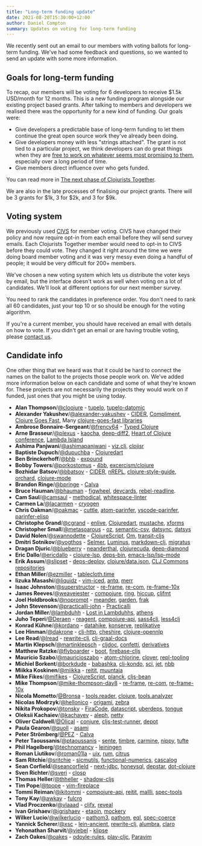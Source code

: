 ```yaml
---
title: "Long-term funding update"
date: 2021-08-20T15:30:00+12:00
author: Daniel Compton
summary: Updates on voting for long-term funding
---
```


We recently sent out an email to our members with voting ballots for long-term funding. We've had some feedback and questions, so we wanted to send an update with some more information.

## Goals for long-term funding

To recap, our members will be voting for 6 developers to receive $1.5k USD/month for 12 months. This is a new funding program alongside our existing project based grants. After talking to members and developers we realised there was the opportunity for a new kind of funding. Our goals were:

* Give developers a predictable base of long-term funding to let them continue the great open source work they've already been doing.
* Give developers money with less "strings attached". The grant is not tied to a particular project, we think developers can do great things when they are [free to work on whatever seems most promising to them](https://mobile.twitter.com/patrickc/status/1428166730426191877), especially over a long period of time.
* Give members direct influence over who gets funded.

You can read more in [The next phase of Clojurists Together](/news/the-next-phase-of-clojurists-together/).

We are also in the late processes of finalising our project grants. There will be 3 grants for $1k, 3 for $2k, and 3 for $9k.

## Voting system

We previously used [CIVS](https://civs1.civs.us) for member voting. CIVS have changed their policy and now require opt-in from each email before they will send survey emails. Each Clojurists Together member would need to opt-in to CIVS before they could vote. They changed it right around the time we were doing board member voting and it was very messy even doing a handful of people; it would be very difficult for 200+ members. 

We've chosen a new voting system which lets us distribute the voter keys by email, but the interface doesn't work as well when voting on a lot of candidates. We'll look at different options for our next member survey.

You need to rank the candidates in preference order. You don't need to rank all 60 candidates, just your top 10 or so should be enough for the voting algorithm.

If you're a current member, you should have received an email with details on how to vote. If you didn't get an email or are having trouble voting, please [contact us](/contact/).

## Candidate info

One other thing that we heard was that it could be hard to connect the names on the ballot to the projects those people work on. We've added more information below on each candidate and some of what they're known for. These projects are not necessarily the projects they would work on if funded, just ones that you might be using today.

* **Alan Thompson**/[@cloojure](https://github.com/cloojure) - [tupelo](https://github.com/cloojure/tupelo), [tupelo-datomic](https://github.com/cloojure/tupelo-datomic)
* **Alexander Yakushev**/[@alexander-yakushev](https://github.com/alexander-yakushev) - [CIDER](https://github.com/clojure-emacs/cider), [Compliment](https://github.com/alexander-yakushev/compliment), [Clojure Goes Fast](http://clojure-goes-fast.com), Many [clojure-goes-fast libraries](https://github.com/clojure-goes-fast/)
* **Ambrose Bonnaire-Sergeant**/[@frency64](https://github.com/frenchy64) - [Typed Clojure](https://github.com/typedclojure/typedclojure)
* **Arne Brasseur**/[@plexus](https://github.com/plexus) - [kaocha](https://github.com/lambdaisland/kaocha), [deep-diff2](https://github.com/lambdaisland/deep-diff2), [Heart of Clojure conference](https://heartofclojure.eu), [Lambda Island](https://lambdaisland.com)
* **Ashima Panjwani**/[@ashimapanjwani](https://github.com/ashimapanjwani) - [viz.clj](https://github.com/scicloj/viz.clj), [clojisr](https://github.com/scicloj/clojisr)
* **Baptiste Dupuch**/[@dupuchba](https://github.com/dupuchba) - [Clojuredart](https://twitter.com/BaptisteDupuch/status/1419938293827964928)
* **Ben Brinckerhoff**/[@bhb](https://github.com/bhb) - [expound](https://github.com/bhb/expound)
* **Bobby Towers**/[@porkostomus](https://github.com/porkostomus) - [4bb](https://github.com/porkostomus/4bb), [excercism/clojure](https://github.com/exercism/clojure)
* **Bozhidar Batsov**/[@bbatsov](https://github.com/bbatsov) - [CIDER](https://github.com/clojure-emacs/cider), [nREPL](https://github.com/nrepl/nrepl), [clojure-style-guide](https://github.com/bbatsov/clojure-style-guide), [orchard](https://github.com/clojure-emacs/orchard), [clojure-mode](https://github.com/clojure-emacs/clojure-mode)
* **Brandon Ringe**/[@bpringe](https://github.com/bpringe) - [Calva](https://github.com/BetterThanTomorrow/calva)
* **Bruce Hauman**/[@bhauman](https://github.com/bhauman) - [figwheel](https://github.com/bhauman/lein-figwheel), [devcards](https://github.com/bhauman/devcards), [rebel-readline](https://github.com/bhauman/rebel-readline).
* **Cam Saul**/[@camsaul](https://github.com/camsaul) - [methodical](https://github.com/camsaul/methodical), [whitespace-linter](https://github.com/camsaul/whitespace-linter)
* **Carmen La**/[@lacarmen](https://github.com/lacarmen) - [cryogen](https://github.com/cryogen-project/cryogen)
* **Chris Oakman**/[@oakmac](https://github.com/oakmac) - [cuttle](https://github.com/oakmac/cuttle), [atom-parinfer](https://github.com/oakmac/atom-parinfer), [vscode-parinfer](https://github.com/oakmac/vscode-parinfer), [parinfer-elisp](https://github.com/oakmac/parinfer-elisp)
* **Christophe Grand**/[@cgrand](https://github.com/cgrand) - [enlive](https://github.com/cgrand/enlive), [Clojuredart](https://twitter.com/cgrand/status/1350063059864346624?lang=en), [mustache](https://github.com/cgrand/moustache), [xforms](https://github.com/cgrand/xforms)
* **Christopher Small**/[@metasoarous](https://github.com/metasoarous) - [oz](https://github.com/metasoarous/oz), [semantic-csv](https://github.com/metasoarous/semantic-csv), [datsync](https://github.com/metasoarous/datsync), [datsys](https://github.com/metasoarous/datsys)
* **David Nolen**/[@swannodette](https://github.com/swannodette) - [ClojureScript](https://github.com/clojure/clojurescript), [Om](https://github.com/omcljs/om), [transit-cljs](https://github.com/cognitect/transit-cljs)
* **Dmitri Sotnikov**/[@yogthos](https://github.com/yogthos) - [Selmer](https://github.com/yogthos/Selmer), [Luminus](https://github.com/luminus-framework/luminus-template), [markdown-clj](https://github.com/yogthos/markdown-clj), [migratus](https://github.com/yogthos/migratus)
* **Dragan Djuric**/[@blueberry](https://github.com/blueberry) - [neanderthal](https://github.com/uncomplicate/neanderthal), [clojurecuda](https://github.com/uncomplicate/clojurecuda), [deep-diamond](https://github.com/uncomplicate/deep-diamond)
* **Eric Dallo**/[@ericdallo](https://github.com/ericdallo) - [clojure-lsp](https://github.com/clojure-lsp/clojure-lsp), [deps-bin](https://github.com/ericdallo/deps-bin), [emacs-lsp/lsp-mode](https://github.com/emacs-lsp/lsp-mode)
* **Erik Assum**/[@slipset](https://github.com/slipset) - [deps-deploy](https://github.com/slipset/deps-deploy), [clojure/data.json](https://github.com/clojure/data.json), [CLJ Commons repositories](https://github.com/clj-commons)
* **Ethan Miller**/[@ezmiller](https://github.com/ezmiller) - [tablecloth.time](https://github.com/scicloj/tablecloth.time)
* **Iizuka Masashi**/[@liquidz](https://github.com/liquidz) - [vim-iced](https://github.com/liquidz/vim-iced), [antq](https://github.com/liquidz/antq), [merr](https://github.com/liquidz/merr)
* **Isaac Johnston**/[@superstructor](https://github.com/superstructor) - [re-frame](https://github.com/day8/re-frame), [re-com](https://github.com/day8/re-com), [re-frame-10x](https://github.com/day8/re-frame-10x)
* **James Reeves**/[@weavejester](https://github.com/weavejester) - [compojure](https://github.com/weavejester/compojure), [ring](https://github.com/ring-clojure/ring), [hiccup](https://github.com/weavejester/hiccup), [cljfmt](https://github.com/weavejester/cljfmt)
* **Joel Holdbrooks**/[@noprompt](https://github.com/noprompt) - [meander](https://github.com/noprompt/meander), [garden](https://github.com/noprompt/garden), [frak](https://github.com/noprompt/frak)
* **John Stevenson**/[@practicalli-john](https://github.com/practicalli-john) - [Practicalli](https://practical.li)
* **Jordan Miller**/[@lambduhh](https://github.com/lambduhh) - [Lost in Lambduhhs](https://anchor.fm/lostinlambduhhs), [athens](https://github.com/athensresearch/athens)
* **Juho Teperi**/[@Deraen](https://github.com/Deraen) - [reagent](https://github.com/reagent-project/reagent), [compojure-api](https://github.com/metosin/compojure-api), [sass4clj](https://github.com/Deraen/sass4clj), [less4clj](https://github.com/Deraen/less4clj)
* **Konrad Kühne**/[@kordano](https://github.com/kordano) - [datahike](https://github.com/replikativ/datahike), [konserve](https://github.com/replikativ/konserve), [replikative](https://github.com/replikativ/replikativ)
* **Lee Hinman**/[@dakrone](https://github.com/dakrone) - [clj-http](https://github.com/dakrone/clj-http), [cheshire](https://github.com/dakrone/cheshire), [clojure-opennlp](https://github.com/dakrone/clojure-opennlp)
* **Lee Read**/[@lread](https://github.com/lread) - [rewrite-clj](https://github.com/clj-commons/rewrite-clj), [clj-graal-docs](https://github.com/lread/clj-graal-docs)
* **Martin Klepsch**/[@martinklepsch](https://github.com/martinklepsch) - [cljdoc](https://github.com/cljdoc/cljdoc), [confetti](https://github.com/confetti-clj/confetti), [derivatives](https://github.com/martinklepsch/derivatives)
* **Matthew Ratzke**/[@flyboarder](https://github.com/flyboarder) - [boot](https://github.com/boot-clj/boot), [firebase-cljs](https://github.com/degree9/firebase-cljs)
* **Maurício Szabo**/[@mauricioszabo](https://github.com/mauricioszabo) - [atom-chlorine](https://github.com/mauricioszabo/atom-chlorine), [clover](https://github.com/mauricioszabo/clover), [repl-tooling](https://github.com/mauricioszabo/repl-tooling)
* **Michiel Borkent**/[@borkdude](https://github.com/borkdude) - [babashka](https://github.com/babashka/babashka), [clj-kondo](https://github.com/clj-kondo/clj-kondo), [sci](https://github.com/borkdude/sci), [jet](https://github.com/borkdude/jet), [nbb](https://github.com/borkdude/nbb)
* **Miikka Koskinen**/[@miikka](https://github.com/miikka) - [reitit](https://github.com/metosin/reitit), [muuntaja](https://github.com/metosin/muuntaja)
* **Mike Fikes**/[@mifikes](https://github.com/mfikes) - [ClojureScript](https://github.com/clojure/clojurescript), [planck](https://github.com/planck-repl/planck), [cljs-bean](https://github.com/mfikes/cljs-bean)
* **Mike Thompson**/[@mike-thompson-day8](https://github.com/mike-thompson-day8) - [re-frame](https://github.com/day8/re-frame), [re-com](https://github.com/day8/re-com), [re-frame-10x](https://github.com/day8/re-frame-10x)
* **Nicola Mometto**/[@Bronsa](https://github.com/Bronsa) - [tools.reader](https://github.com/clojure/tools.reader), [clojure](https://github.com/clojure/clojure), [tools.analyzer](https://github.com/clojure/tools.analyzer)
* **Nicolas Modrzyk**/[@hellonico](https://github.com/hellonico) - [origami](https://github.com/hellonico/origami), [zebra](https://github.com/hellonico/zebra)
* **Nikita Prokopov**/[@tonsky](https://github.com/tonsky) - [FiraCode](https://github.com/tonsky/FiraCode), [datascript](https://github.com/tonsky/datascript), [uberdeps](https://github.com/tonsky/uberdeps), [tongue](https://github.com/tonsky/tongue)
* **Oleksii Kachaiev**/[@kachayev](https://github.com/kachayev) - [aleph](https://github.com/clj-commons/aleph), [netty](https://github.com/netty/netty)
* **Oliver Caldwell**/[@Olical](https://github.com/Olical) - [conjure](https://github.com/Olical/conjure), [cljs-test-runner](https://github.com/Olical/cljs-test-runner), [depot](https://github.com/Olical/depot)
* **Paula Gearon**/[@quoll](https://github.com/quoll) - [asami](https://github.com/threatgrid/asami)
* **Peter Strömberg**/[@PEZ](https://github.com/PEZ) - [Calva](https://github.com/BetterThanTomorrow/calva)
* **Peter Taoussanis**/[@ptaoussanis](https://github.com/ptaoussanis) - [sente](https://github.com/ptaoussanis/sente), [timbre](https://github.com/ptaoussanis/timbre), [carmine](https://github.com/ptaoussanis/carmine), [nippy](https://github.com/ptaoussanis/nippy), [tufte](https://github.com/ptaoussanis/tufte)
* **Phil Hagelberg**/[@technomancy](https://github.com/technomancy) - [leiningen](https://github.com/technomancy/leiningen)
* **Roman Liutikov**/[@roman01la](https://github.com/roman01la) - [uix](https://github.com/roman01la/uix), [rum](https://github.com/tonsky/rum), [citrus](https://github.com/clj-commons/citrus)
* **Sam Ritchie**/[@sritchie](https://github.com/sritchie) - [sicmutils](https://github.com/sicmutils/sicmutils), [functional-numerics](https://github.com/sicmutils/functional-numerics), [cascalog](https://github.com/nathanmarz/cascalog)
* **Sean Corfield**/[@seancorfield](https://github.com/seancorfield) - [next-jdbc](https://github.com/seancorfield/next-jdbc), [honeysql](https://github.com/seancorfield/honeysql), [depstar](https://github.com/seancorfield/depstar), [dot-clojure](https://github.com/seancorfield/dot-clojure)
* **Sven Richter**/[@sveri](https://github.com/sveri) - [closp](https://github.com/sveri/closp)
* **Thomas Heller**/[@thheller](https://github.com/thheller) - [shadow-cljs](https://github.com/thheller/shadow-cljs)
* **Tim Pope**/[@tpope](https://github.com/tpope) - [vim-fireplace](https://github.com/tpope/vim-fireplace)
* **Tommi Reiman**/[@ikitommi](https://github.com/ikitommi) - [compojure-api](https://github.com/metosin/compojure-api), [reitit](https://github.com/metosin/reitit), [mallli](https://github.com/metosin/malli), [spec-tools](https://github.com/metosin/spec-tools)
* **Tony Kay**/[@awkay](https://github.com/awkay) - [fulcro](https://github.com/fulcrologic/fulcro)
* **Vlad Proczenko**/[@vlaaad](https://github.com/vlaaad/) - [cljfx](https://github.com/cljfx/cljfx), [reveal](https://github.com/vlaaad/reveal)
* **Ivan Grishaev**/[@igrishaev](https://github.com/igrishaev) - [etaoin](https://github.com/igrishaev/etaoin), [mockery](https://github.com/igrishaev/mockery)
* **Wilker Lucio**/[@wilkerlucio](https://github.com/wilkerlucio) - [pathom3](https://github.com/wilkerlucio/pathom3), [pathom](https://github.com/wilkerlucio/pathom), [eql](https://github.com/edn-query-language/eql), [spec-coerce](https://github.com/wilkerlucio/spec-coerce)
* **Yannick Scherer**/[@xsc](https://github.com/xsc) - [lein-ancient](https://github.com/xsc/lein-ancient), [rewrite-clj](https://github.com/clj-commons/rewrite-clj), [alumbra](https://github.com/alumbra/alumbra), [claro](https://github.com/xsc/claro)
* **Yehonathan Sharvit**/[@viebel](https://github.com/viebel) - [klipse](https://github.com/viebel/klipse)
* **Zach Oakes**/[@oakes](https://github.com/oakes) - [odoyle-rules](https://github.com/oakes/odoyle-rules), [play-cljc](https://github.com/oakes/play-cljc), [Paravim](https://github.com/oakes/Paravim)
